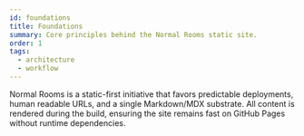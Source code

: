```yaml
---
id: foundations
title: Foundations
summary: Core principles behind the Normal Rooms static site.
order: 1
tags:
  - architecture
  - workflow
---
```

Normal Rooms is a static-first initiative that favors predictable deployments, human readable URLs, and a single Markdown/MDX substrate. All content is rendered during the build, ensuring the site remains fast on GitHub Pages without runtime dependencies.


